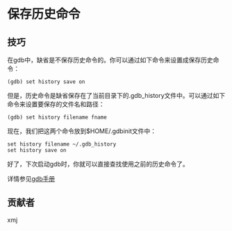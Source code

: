 # 保存历史命令

## 技巧

在gdb中，缺省是不保存历史命令的。你可以通过如下命令来设置成保存历史命令：

	(gdb) set history save on

但是，历史命令是缺省保存在了当前目录下的.gdb_history文件中。可以通过如下命令来设置要保存的文件名和路径：

	(gdb) set history filename fname

现在，我们把这两个命令放到$HOME/.gdbinit文件中：

	set history filename ~/.gdb_history
	set history save on

好了，下次启动gdb时，你就可以直接查找使用之前的历史命令了。

详情参见[gdb手册](https://sourceware.org/gdb/onlinedocs/gdb/Command-History.html#Command-History)

## 贡献者

xmj

